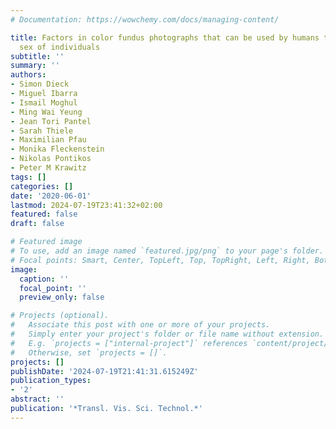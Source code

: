 ```yaml
---
# Documentation: https://wowchemy.com/docs/managing-content/

title: Factors in color fundus photographs that can be used by humans to determine
  sex of individuals
subtitle: ''
summary: ''
authors:
- Simon Dieck
- Miguel Ibarra
- Ismail Moghul
- Ming Wai Yeung
- Jean Tori Pantel
- Sarah Thiele
- Maximilian Pfau
- Monika Fleckenstein
- Nikolas Pontikos
- Peter M Krawitz
tags: []
categories: []
date: '2020-06-01'
lastmod: 2024-07-19T23:41:32+02:00
featured: false
draft: false

# Featured image
# To use, add an image named `featured.jpg/png` to your page's folder.
# Focal points: Smart, Center, TopLeft, Top, TopRight, Left, Right, BottomLeft, Bottom, BottomRight.
image:
  caption: ''
  focal_point: ''
  preview_only: false

# Projects (optional).
#   Associate this post with one or more of your projects.
#   Simply enter your project's folder or file name without extension.
#   E.g. `projects = ["internal-project"]` references `content/project/deep-learning/index.md`.
#   Otherwise, set `projects = []`.
projects: []
publishDate: '2024-07-19T21:41:31.615249Z'
publication_types:
- '2'
abstract: ''
publication: '*Transl. Vis. Sci. Technol.*'
---
```

